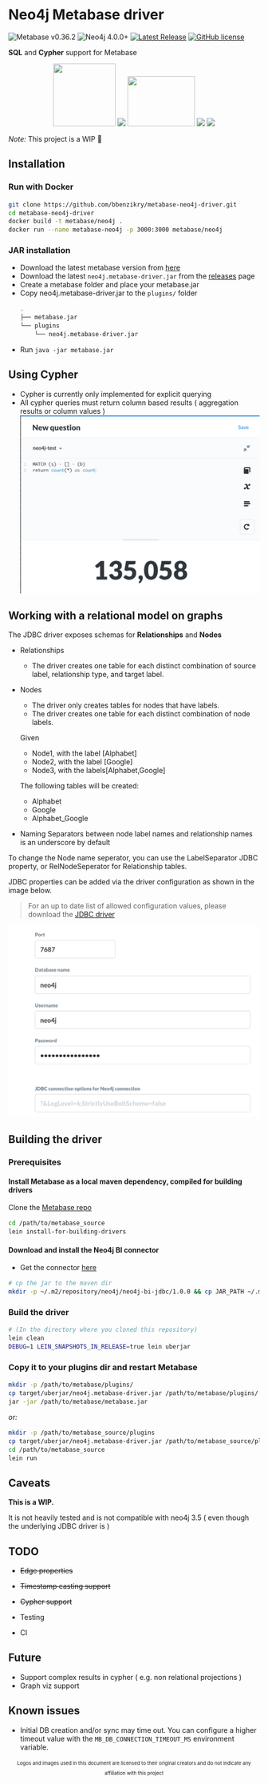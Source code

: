 # Neo4j Metabase driver

![Metabase v0.36.2](https://img.shields.io/badge/metabase-v0.36.2-purple?)
![Neo4j 4.0.0+](https://img.shields.io/badge/Neo4j-4.0.0+-blue?)
[![Latest Release](https://img.shields.io/github/v/release/bbenzikry/metabase-neo4j-driver.svg?label=latest%20release&include_prereleases)](https://github.com/bbenzikry/metabase-neo4j-driver/releases)
[![GitHub license](https://img.shields.io/github/license/bbenzikry/metabase-neo4j-driver)](https://raw.githubusercontent.com/bbenzikry/metabase-neo4j-driver/master/LICENSE)

**SQL** and **Cypher** support for Metabase
<!-- markdownlint-disable MD033 -->
<center>
<img width="125" height="125" src="https://user-images.githubusercontent.com/1993348/92579335-bc372180-f295-11ea-9620-847a74789193.png" />
<img width="100" src="https://user-images.githubusercontent.com/1993348/92579314-b7726d80-f295-11ea-9147-9a9b06c8e1b6.png" />
<img width="135" height="100" src="https://user-images.githubusercontent.com/1993348/92579340-be00e500-f295-11ea-892e-5a10cd8f31c7.png" />
<img width="100" src="https://user-images.githubusercontent.com/1993348/92579326-ba6d5e00-f295-11ea-8846-bad272f11760.png">
<img width="150" height="" src="https://media2.giphy.com/media/xT0xeJpnrWC4XWblEk/200.gif">
</center>

_Note:_ This project is a WIP 🚧

## Installation

### Run with Docker

```bash
git clone https://github.com/bbenzikry/metabase-neo4j-driver.git
cd metabase-neo4j-driver
docker build -t metabase/neo4j .
docker run --name metabase-neo4j -p 3000:3000 metabase/neo4j
```

### JAR installation

- Download the latest metabase version from [here](https://metabase.com/start/jar.html)
- Download the latest ``neo4j.metabase-driver.jar`` from the [releases](https://github.com/bbenzikry/metabase-neo4j-driver/releases) page
- Create a metabase folder and place your metabase.jar
- Copy neo4j.metabase-driver.jar to the `plugins/` folder
  ```bash
  .
  ├── metabase.jar
  └── plugins
      └── neo4j.metabase-driver.jar
  ```
- Run `java -jar metabase.jar`


## Using Cypher 

- Cypher is currently only implemented for explicit querying
- All cypher queries must return column based results ( aggregation results or column values )
![cypher_use](./screenshots/cypher.png)

## Working with a relational model on graphs

The JDBC driver exposes schemas for **Relationships** and **Nodes**

- Relationships

  - The driver creates one table for each distinct combination of source label, relationship type, and target label.

- Nodes

  - The driver only creates tables for nodes that have labels.
  - The driver creates one table for each distinct combination of node labels.

  Given

  - Node1, with the label [Alphabet]
  - Node2, with the label [Google]
  - Node3, with the labels[Alphabet,Google]

  The following tables will be created:

  - Alphabet
  - Google
  - Alphabet_Google

- Naming
  Separators between node label names and relationship names is an underscore by default

To change the Node name seperator, you can use the LabelSeparator JDBC property, or RelNodeSeperator for Relationship tables.

JDBC properties can be added via the driver configuration as shown in the image below.

> For an up to date list of allowed configuration values, please download the [JDBC driver](https://neo4j.com/bi-connector/)

![configuration](screenshots/db.png)

## Building the driver

### Prerequisites

#### Install Metabase as a local maven dependency, compiled for building drivers

Clone the [Metabase repo](https://github.com/metabase/metabase)

```bash
cd /path/to/metabase_source
lein install-for-building-drivers
```

#### Download and install the Neo4j BI connector

- Get the connector [here](https://neo4j.com/bi-connector/)

```bash
# cp the jar to the maven dir
mkdir -p ~/.m2/repository/neo4j/neo4j-bi-jdbc/1.0.0 && cp JAR_PATH ~/.m2/repository/neo4j/neo4j-bi-jdbc/1.0.0/
```

### Build the driver

```bash
# (In the directory where you cloned this repository)
lein clean
DEBUG=1 LEIN_SNAPSHOTS_IN_RELEASE=true lein uberjar
```

### Copy it to your plugins dir and restart Metabase

```bash
mkdir -p /path/to/metabase/plugins/
cp target/uberjar/neo4j.metabase-driver.jar /path/to/metabase/plugins/
jar -jar /path/to/metabase/metabase.jar
```

_or:_

```bash
mkdir -p /path/to/metabase_source/plugins
cp target/uberjar/neo4j.metabase-driver.jar /path/to/metabase_source/plugins/
cd /path/to/metabase_source
lein run
```

## Caveats

**This is a WIP.**

It is not heavily tested and is not compatible with neo4j 3.5 ( even though the underlying JDBC driver is )

## TODO

- ~~Edge properties~~
- ~~Timestamp casting support~~
- ~~Cypher support~~
- Testing

- CI

## Future

- Support complex results in cypher ( e.g. non relational projections )
- Graph viz support

## Known issues

- Initial DB creation and/or sync may time out. You can configure a higher timeout value with the `MB_DB_CONNECTION_TIMEOUT_MS` environment variable.


<div align="center">
<sub><sup>Logos and images used in this document are licensed to their original creators and do not indicate any affiliation with this project</sup></sub>
</div>